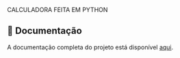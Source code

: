 CALCULADORA FEITA EM PYTHON

## 📄 Documentação  
A documentação completa do projeto está disponível [aqui](DOCUMENTAÇÃO%20DO%20PROJETO.PDF).
